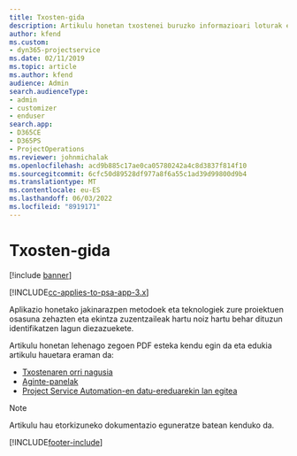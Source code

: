 ```yaml
---
title: Txosten-gida
description: Artikulu honetan txostenei buruzko informazioari loturak ematen zaizkio.
author: kfend
ms.custom:
- dyn365-projectservice
ms.date: 02/11/2019
ms.topic: article
ms.author: kfend
audience: Admin
search.audienceType:
- admin
- customizer
- enduser
search.app:
- D365CE
- D365PS
- ProjectOperations
ms.reviewer: johnmichalak
ms.openlocfilehash: acd9b885c17ae0ca05780242a4c8d3837f814f10
ms.sourcegitcommit: 6cfc50d89528df977a8f6a55c1ad39d99800d9b4
ms.translationtype: MT
ms.contentlocale: eu-ES
ms.lasthandoff: 06/03/2022
ms.locfileid: "8919171"
---
```

# <a name="reporting-guide"></a>Txosten-gida

[!include [banner](../../includes/psa-now-project-operations.md)]

[!INCLUDE[cc-applies-to-psa-app-3.x](../../includes/cc-applies-to-psa-app-3x.md)]

Aplikazio honetako jakinarazpen metodoek eta teknologiek zure proiektuen osasuna zehazten eta ekintza zuzentzaileak hartu noiz hartu behar dituzun identifikatzen lagun diezazuekete. 

Artikulu honetan lehenago zegoen PDF esteka kendu egin da eta edukia artikulu hauetara eraman da:

- [Txostenaren orri nagusia](../reports-reporting-dynamics-365-project-service.md)
- [Aginte-panelak](../reports-dashboards.md)
- [Project Service Automation-en datu-ereduarekin lan egitea](../reports-working-project-service-data-model.md)

> [!NOTE]
> Artikulu hau etorkizuneko dokumentazio eguneratze batean kenduko da. 


[!INCLUDE[footer-include](../../includes/footer-banner.md)]
